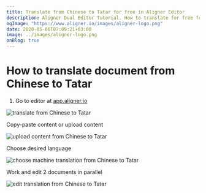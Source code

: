 ```yaml
---
title: Translate from Chinese to Tatar for free in Aligner Editor
description: Aligner Dual Editor Tutorial. How to translate for free from Chinese to Tatar. Aligner is multilingual document management platform. 
ogImage: "https://www.aligner.io/images/aligner-logo.png"
date: 2020-05-06T07:09:21+03:00
image: ../images/aligner-logo.png
onBlog: true
---
```


# How to translate document from Chinese to Tatar

1. Go to editor at [app.aligner.io](https://app.aligner.io "Aligner App web page")

![translate from Chinese to Tatar](../aligner-blank-editor.png "translate from Chinese to Tatar")

Copy-paste content or upload content

![upload content from Chinese to Tatar](../aligner-uploaded-document.png "upload content from Chinese to Tatar")

Choose desired language

![choose machine translation from Chinese to Tatar](../aligner-language-dropdown.png "choose machine translation from Chinese to Tatar")

Work and edit 2 documents in parallel

![edit translation from Chinese to Tatar](../aligner-double-sitded-editor.png "edit translation from Chinese to Tatar")

